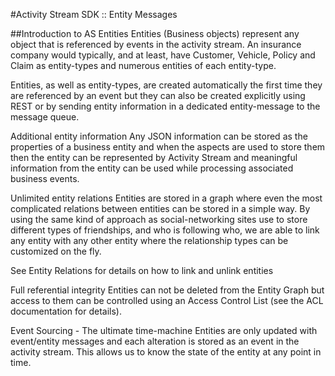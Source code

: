 #Activity Stream SDK :: Entity Messages

##Introduction to AS Entities
Entities (Business objects) represent any object that is referenced by events in the activity stream. 
An insurance company would typically, and at least, have Customer, Vehicle, Policy and Claim as entity-types and numerous entities of each entity-type.

Entities, as well as entity-types, are created automatically the first time they are referenced by an event but they can also be created explicitly using REST or by sending entity information in a dedicated entity-message to the message queue.

Additional entity information
Any JSON information can be stored as the properties of a business entity and when the aspects are used to store them then the entity can be represented by Activity Stream and meaningful information from the entity can be used while processing associated business events.

Unlimited entity relations
Entities are stored in a graph where even the most complicated relations between entities can be stored in a simple way. 
By using the same kind of approach as social-networking sites use to store different types of friendships, and who is following who, we are able to link any entity with any other entity where the relationship types can be customized on the fly.

See Entity Relations for details on how to link and unlink entities

Full referential integrity
Entities can not be deleted from the Entity Graph but access to them can be controlled using an Access Control List (see the ACL documentation for details).

Event Sourcing - The ultimate time-machine
Entities are only updated with event/entity messages and each alteration is stored as an event in the activity stream. This allows us to know the state of the entity at any point in time.